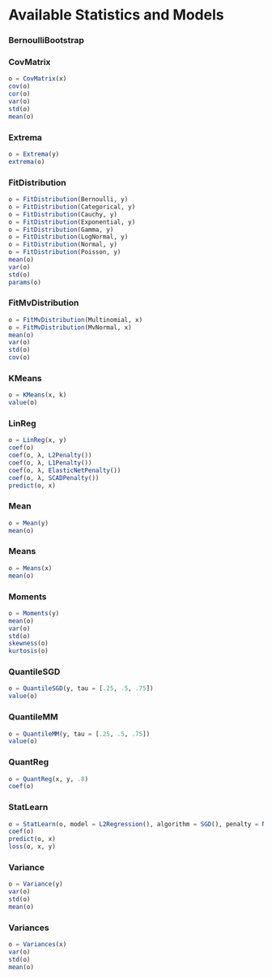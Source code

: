 # Available Statistics and Models

### BernoulliBootstrap

### CovMatrix
```julia
o = CovMatrix(x)
cov(o)
cor(o)
var(o)
std(o)
mean(o)
```


### Extrema
```julia
o = Extrema(y)
extrema(o)
```


### FitDistribution
```julia
o = FitDistribution(Bernoulli, y)
o = FitDistribution(Categorical, y)
o = FitDistribution(Cauchy, y)
o = FitDistribution(Exponential, y)
o = FitDistribution(Gamma, y)
o = FitDistribution(LogNormal, y)
o = FitDistribution(Normal, y)
o = FitDistribution(Poisson, y)
mean(o)
var(o)
std(o)
params(o)
```


### FitMvDistribution
```julia
o = FitMvDistribution(Multinomial, x)
o = FitMvDistribution(MvNormal, x)
mean(o)
var(o)
std(o)
cov(o)
```


### KMeans
```julia
o = KMeans(x, k)
value(o)
```


### LinReg
```julia
o = LinReg(x, y)
coef(o)
coef(o, λ, L2Penalty())
coef(o, λ, L1Penalty())
coef(o, λ, ElasticNetPenalty())
coef(o, λ, SCADPenalty())
predict(o, x)
```


### Mean
```julia
o = Mean(y)
mean(o)
```


### Means
```julia
o = Means(x)
mean(o)
```


### Moments
```julia
o = Moments(y)
mean(o)
var(o)
std(o)
skewness(o)
kurtosis(o)
```


### QuantileSGD
```julia
o = QuantileSGD(y, tau = [.25, .5, .75])
value(o)
```


### QuantileMM
```julia
o = QuantileMM(y, tau = [.25, .5, .75])
value(o)
```


### QuantReg
```julia
o = QuantReg(x, y, .8)
coef(o)
```


### StatLearn
```julia
o = StatLearn(o, model = L2Regression(), algorithm = SGD(), penalty = NoPenalty())
coef(o)
predict(o, x)
loss(o, x, y)
```

### Variance
```julia
o = Variance(y)
var(o)
std(o)
mean(o)
```


### Variances
```julia
o = Variances(x)
var(o)
std(o)
mean(o)
```
